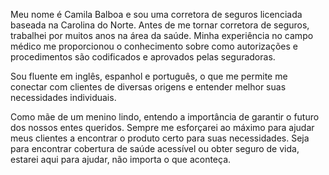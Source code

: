 Meu nome é Camila Balboa e sou uma corretora de seguros licenciada baseada na Carolina do Norte. Antes de me tornar corretora de seguros, trabalhei por muitos anos na área da saúde. Minha experiência no campo médico me proporcionou o conhecimento sobre como autorizações e procedimentos são codificados e aprovados pelas seguradoras.

Sou fluente em inglês, espanhol e português, o que me permite me conectar com clientes de diversas origens e entender melhor suas necessidades individuais.

Como mãe de um menino lindo, entendo a importância de garantir o futuro dos nossos entes queridos. Sempre me esforçarei ao máximo para ajudar meus clientes a encontrar o produto certo para suas necessidades. Seja para encontrar cobertura de saúde acessível ou obter seguro de vida, estarei aqui para ajudar, não importa o que aconteça.
